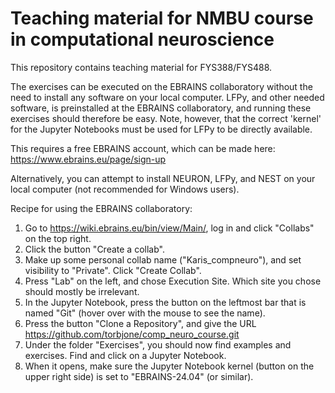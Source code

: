 # Teaching material for NMBU course in computational neuroscience

This repository contains teaching material for FYS388/FYS488. 

The exercises can be executed on the EBRAINS collaboratory without the need to install any software on your local computer.
LFPy, and other needed software, is preinstalled at the EBRAINS collaboratory, and running these exercises should therefore be easy.
Note, however, that the correct 'kernel' for the Jupyter Notebooks must be used for LFPy to be directly available.

This requires a free EBRAINS account, which can be made here:
https://www.ebrains.eu/page/sign-up

Alternatively, you can attempt to install NEURON, LFPy, and NEST on your local computer (not recommended for Windows users).

Recipe for using the EBRAINS collaboratory:
  1) Go to https://wiki.ebrains.eu/bin/view/Main/, log in and click "Collabs" on the top right.
  2) Click the button "Create a collab".
  3) Make up some personal collab name ("Karis_compneuro"), and set visibility to "Private". Click "Create Collab".
  4) Press "Lab" on the left, and chose Execution Site. Which site you chose should mostly be irrelevant.
  5) In the Jupyter Notebook, press the button on the leftmost bar that is named "Git" (hover over with the mouse to see the name).
  6) Press the button "Clone a Repository", and give the URL https://github.com/torbjone/comp_neuro_course.git
  7) Under the folder "Exercises", you should now find examples and exercises. Find and click on a Jupyter Notebook.
  8) When it opens, make sure the Jupyter Notebook kernel (button on the upper right side) is set to "EBRAINS-24.04" (or similar).
